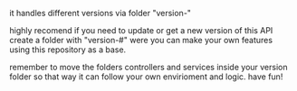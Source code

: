 
it handles different versions via folder "version-"

highly recomend if you need to update or get a new version of this API create a folder with "version-#" were you can make your own features using this repository as a base.

remember to move the folders controllers and services inside your version folder so that way it can follow your own envirioment and logic. have fun!
